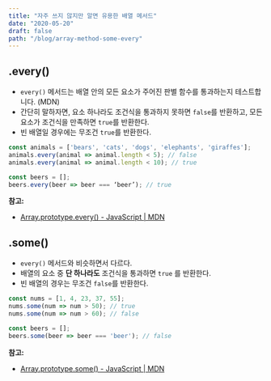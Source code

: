 ```yaml
---
title: "자주 쓰지 않지만 알면 유용한 배열 메서드"
date: "2020-05-20"
draft: false
path: "/blog/array-method-some-every"
---
```


## .every()
  - `every()` 메서드는 배열 안의 모든 요소가 주어진 판별 함수를 통과하는지 테스트합니다. (MDN)
  - 간단히 말하자면, 요소 하나라도 조건식을 통과하지 못하면  `false`를 반환하고, 모든 요소가 조건식을 만족하면 `true`를 반환한다.
  - 빈 배열일 경우에는 무조건 `true`를 반환한다.

```js
const animals = ['bears', 'cats', 'dogs', 'elephants', 'giraffes'];
animals.every(animal => animal.length < 5); // false
animals.every(animal => animal.length < 10); // true

const beers = [];
beers.every(beer => beer === ‘beer’); // true
```

**참고:**
  - [Array.prototype.every() - JavaScript | MDN](https://developer.mozilla.org/ko/docs/Web/JavaScript/Reference/Global_Objects/Array/every)

## .some()
  - `every()` 메서드와 비슷하면서 다르다.
  - 배열의 요소 중 **단 하나라도** 조건식을 통과하면 `true` 를 반환한다.
  - 빈 배열의 경우는 무조건 `false`를 반환한다.

```js
const nums = [1, 4, 23, 37, 55];
nums.some(num => num > 50); // true
nums.some(num => num > 60); // false

const beers = [];
beers.some(beer => beer === 'beer'); // false
```

**참고:**
  - [Array.prototype.some() - JavaScript | MDN](https://developer.mozilla.org/ko/docs/Web/JavaScript/Reference/Global_Objects/Array/some)